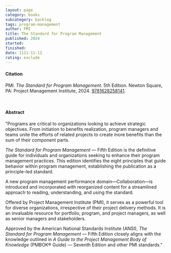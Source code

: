 ```yaml
---
layout: page
category: books
subcategory: backlog
tags: program-management
author: PMI
title: The Standard for Program Management
published: 2024
started:
finished:
date: 1111-11-11
rating: exclude
---
```


#### Citation

PMI. *The Standard for Program Management.* 5th Edition. Newton Square, PA: Project Management Institute, 2024. [9781628258141](https://www.pmi.org/standards/program-management-fifth-edition).

<br>

#### Abstract

"Programs are critical to organizations looking to achieve strategic objectives. From initiation to benefits realization, program managers and teams unite the efforts of related projects to create more benefits than the sum of their component parts.

*The Standard for Program Management* — Fifth Edition is the definitive guide for individuals and organizations seeking to enhance their program management practices. This edition identifies the eight principles that guide behavior within program management, establishing the publication as a principle-led standard.

A new program management performance domain—Collaboration—is introduced and incorporated with reorganized content for a streamlined approach to reading, understanding, and using the standard.

Offered by Project Management Institute (PMI), it serves as a powerful tool for diverse organizations, irrespective of their project delivery methods. It is an invaluable resource for portfolio, program, and project managers, as well as senior managers and stakeholders.

Approved by the American National Standards Institute (ANSI), *The Standard for Program Management* — Fifth Edition closely aligns with the knowledge outlined in *A Guide to the Project Management Body of Knowledge* (PMBOK® Guide) — Seventh Edition and other PMI standards."
